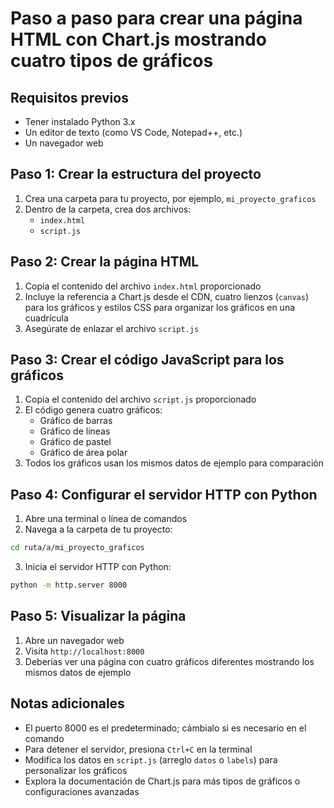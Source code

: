 # Paso a paso para crear una página HTML con Chart.js mostrando cuatro tipos de gráficos

## Requisitos previos
- Tener instalado Python 3.x
- Un editor de texto (como VS Code, Notepad++, etc.)
- Un navegador web

## Paso 1: Crear la estructura del proyecto
1. Crea una carpeta para tu proyecto, por ejemplo, `mi_proyecto_graficos`
2. Dentro de la carpeta, crea dos archivos:
   - `index.html`
   - `script.js`

## Paso 2: Crear la página HTML
1. Copia el contenido del archivo `index.html` proporcionado
2. Incluye la referencia a Chart.js desde el CDN, cuatro lienzos (`canvas`) para los gráficos y estilos CSS para organizar los gráficos en una cuadrícula
3. Asegúrate de enlazar el archivo `script.js`

## Paso 3: Crear el código JavaScript para los gráficos
1. Copia el contenido del archivo `script.js` proporcionado
2. El código genera cuatro gráficos:
   - Gráfico de barras
   - Gráfico de líneas
   - Gráfico de pastel
   - Gráfico de área polar
3. Todos los gráficos usan los mismos datos de ejemplo para comparación

## Paso 4: Configurar el servidor HTTP con Python
1. Abre una terminal o línea de comandos
2. Navega a la carpeta de tu proyecto:
```bash
cd ruta/a/mi_proyecto_graficos
```
3. Inicia el servidor HTTP con Python:
```bash
python -m http.server 8000
```

## Paso 5: Visualizar la página
1. Abre un navegador web
2. Visita `http://localhost:8000`
3. Deberías ver una página con cuatro gráficos diferentes mostrando los mismos datos de ejemplo

## Notas adicionales
- El puerto 8000 es el predeterminado; cámbialo si es necesario en el comando
- Para detener el servidor, presiona `Ctrl+C` en la terminal
- Modifica los datos en `script.js` (arreglo `datos` o `labels`) para personalizar los gráficos
- Explora la documentación de Chart.js para más tipos de gráficos o configuraciones avanzadas
